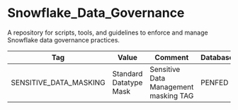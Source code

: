 # Snowflake_Data_Governance
A repository for scripts, tools, and guidelines to enforce and manage Snowflake data governance practices.


| **Tag**                  | **Value**                     | **Comment**                                    | **Database** | **Schema** | **Object Name**                          | **Column**             | **Domain** | **Date**      |
|--------------------------|-------------------------------|------------------------------------------------|--------------|------------|------------------------------------------|------------------------|------------|---------------|
| SENSITIVE_DATA_MASKING   | Standard Datatype Mask        | Sensitive Data Management masking TAG          | PENFED       | L0_RAW_SCH | RAW_DAILY_FRAUD_ANALYSIS_VISA_BANK75     | ffsl_account_number    | COLUMN     | 2024-08-20    |
